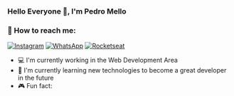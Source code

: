 ### Hello Everyone 👋, I'm Pedro Mello 

### 📱 How to reach me: 

[![Instagram](https://img.shields.io/badge/Instagram-E4405F?&logo=instagram&style=flat-square&logoColor=white)](https://www.instagram.com/_pedroo_mello/) 
[![WhatsApp](https://img.shields.io/badge/WhatsApp-green?logo=whatsapp&style=flat-square&logoColor=white)](https://api.whatsapp.com/send?1=pt_BR&phone=5543996819949)
[![Rocketseat](https://img.shields.io/badge/Rocketseat-BF40BF?logo=rocket&style=flat-square&logoColor=white)](https://app.rocketseat.com.br/me/pedro-aranda-05436)

- 💻 I'm currently working in the Web Development Area
- 🌱 I'm currently learning new technologies to become a great developer in the future
- 🎮 Fun fact: 
